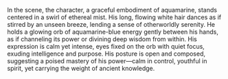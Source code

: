 In the scene, the character, a graceful embodiment of aquamarine, stands centered in a swirl of ethereal mist. His long, flowing white hair dances as if stirred by an unseen breeze, lending a sense of otherworldly serenity. He holds a glowing orb of aquamarine-blue energy gently between his hands, as if channeling its power or divining deep wisdom from within. His expression is calm yet intense, eyes fixed on the orb with quiet focus, exuding intelligence and purpose. His posture is open and composed, suggesting a poised mastery of his power—calm in control, youthful in spirit, yet carrying the weight of ancient knowledge.